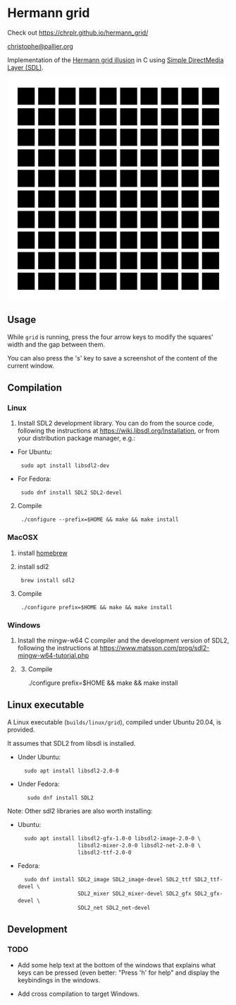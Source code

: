 # Hermann grid

Check out https://chrplr.github.io/hermann_grid/

<christophe@pallier.org>

Implementation of the [Hermann grid illusion](https://en.wikipedia.org/wiki/Grid_illusion) in C using [Simple DirectMedia Layer (SDL)](http://libsdl.org).

![Grid stimulus](grid.png)


## Usage

While `grid` is running, press the four arrow keys to modify the squares' width and the gap between them. 

You can also press the 's' key to save a screenshot of the content of the current window.


## Compilation

### Linux

1. Install SDL2 development library. You can do from the source code, following the instructions at <https://wiki.libsdl.org/Installation>, or from your distribution package manager, e.g.:

 * For Ubuntu:

        sudo apt install libsdl2-dev
        
 * For Fedora:

        sudo dnf install SDL2 SDL2-devel

2. Compile 

        ./configure --prefix=$HOME && make && make install

### MacOSX

1. install [homebrew](https://brew.sh/)
2. install sdl2

        brew install sdl2
        
3. Compile

        ./configure prefix=$HOME && make && make install

### Windows

1. Install the mingw-w64 C compiler and the development version of SDL2, following the instructions at  <https://www.matsson.com/prog/sdl2-mingw-w64-tutorial.php>

2. 3. Compile

        ./configure prefix=$HOME && make && make install


## Linux executable

A Linux executable (`builds/linux/grid`), compiled under Ubuntu 20.04, is provided. 


It assumes that SDL2 from libsdl is installed. 

* Under Ubuntu:

        sudo apt install libsdl2-2.0-0 
        
* Under Fedora:

         sudo dnf install SDL2

    
Note: Other sdl2 libraries are also worth installing: 

* Ubuntu:

        sudo apt install libsdl2-gfx-1.0-0 libsdl2-image-2.0-0 \
                         libsdl2-mixer-2.0-0 libsdl2-net-2.0-0 \
                         libsdl2-ttf-2.0-0

* Fedora: 

        sudo dnf install SDL2_image SDL2_image-devel SDL2_ttf SDL2_ttf-devel \
                         SDL2_mixer SDL2_mixer-devel SDL2_gfx SDL2_gfx-devel \
                         SDL2_net SDL2_net-devel


## Development 

### TODO

* Add some help text at the bottom of the windows that explains what 
keys can be pressed (even better: "Press 'h' for help" and display the keybindings in the windows.

* Add cross compilation to target Windows.


